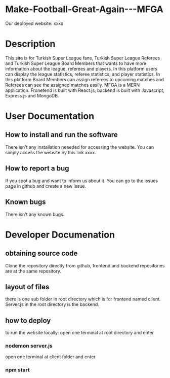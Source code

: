# Make-Football-Great-Again---MFGA


Our deployed website:
xxxx

# Description
This site is for Turkish Super League fans, Turkish Super League Referees and Turkish Super League Board Members that wants to have more information about the league, referees and players. In this platform users can display the league statistics, referee statistics, and player statistics. In this platform Board Members can assign referees to upcoming matches and Referees can see the assigned matches easily. MFGA is a MERN application. Fronetend is built with React.js, backend is built with Javascript, Express.js and MongoDB.  


# User Documentation
## How to install and run the software
There isn't any installation neeeded for accessing the website. You can simply access the website by this link xxxx.

## How to report a bug
If you spot a bug and want to inform us about it. You can go to the issues page in github and create a new issue.

## Known bugs
 There isn't any known bugs.
 
# Developer Documenation
## obtaining source code
Clone the repository directly from github, frontend and backend repositories are at the same repository.

## layout of files
there is one sub folder in root directory which is for frontend named client. Server.js in the root directory is the backend.

## how to deploy
to run the website locally:
open one terminal at root directory and enter
### nodemon server.js
open one terminal at client folder and enter
### npm start

